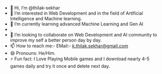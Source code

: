 - 👋 Hi, I’m @thilak-sekhar
- 👀 I’m interested in Web Development and in the field of Artificial Intelligence and Machine learning.
- 🌱 I’m currently learning advanced Machine Learning and Gen AI
- .
- 💞️ I’m looking to collaborate on Web Development and AI community to improve my self a better person day by day.
- 📫 How to reach me:- EMail:- k.thilak.sekhar@gmail.com
- 😄 Pronouns: He/Him.
- ⚡ Fun fact: I Love Playing Mobile games and I download nearly 4-5 games daily and try it once and delete next day.

<!---
thilak-sekhar/thilak-sekhar is a ✨ special ✨ repository because its `README.md` (this file) appears on your GitHub profile.
You can click the Preview link to take a look at your changes.
--->
